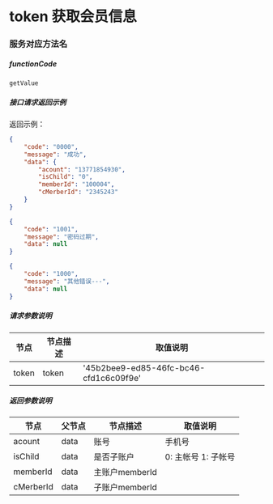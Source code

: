 # token 获取会员信息

### 服务对应方法名
##### functionCode
 `getValue`

##### 接口请求返回示例
返回示例：
```json
{
    "code": "0000",
    "message": "成功",
    "data": {
        "acount": "13771854930",
        "isChild": "0",
        "memberId": "100004",
        "cMerberId": "2345243"
    }
}
```
```json
{
    "code": "1001",
    "message": "密码过期",
    "data": null
}
```
```json
{
    "code": "1000",
    "message": "其他错误---",
    "data": null
}
```
##### 请求参数说明
节点 | 节点描述 | 取值说明
---|---|---
token | token | '45b2bee9-ed85-46fc-bc46-cfd1c6c09f9e'

##### 返回参数说明
节点 | 父节点 | 节点描述 | 取值说明
---|---|---|---
acount | data | 账号 | 手机号
isChild | data | 是否子账户 | 0: 主帐号  1: 子帐号
memberId | data | 主账户memberId |
cMerberId | data | 子账户memberId |